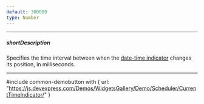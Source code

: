 ```yaml
---
default: 300000
type: Number
---
```

---
##### shortDescription
Specifies the time interval between when the [date-time indicator](/api-reference/10%20UI%20Widgets/dxScheduler/1%20Configuration/showCurrentTimeIndicator.md '/Documentation/ApiReference/UI_Widgets/dxScheduler/Configuration/#showCurrentTimeIndicator') changes its position, in milliseconds.

---
#include common-demobutton with {
    url: "https://js.devexpress.com/Demos/WidgetsGallery/Demo/Scheduler/CurrentTimeIndicator/"
}